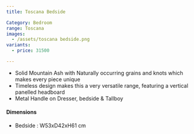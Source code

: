 ```yaml
---
title: Toscana Bedside

Category: Bedroom
range: Toscana
images:
  - /assets/toscana bedside.png
variants:
  - price: 31500

---
```

* Solid Mountain Ash with Naturally occurring grains and knots which makes every piece unique
* Timeless design makes this a very versatile range, featuring a vertical panelled headboard
* Metal Handle on Dresser, bedside & Tallboy


#### Dimensions
* Bedside : W53xD42xH61 cm
